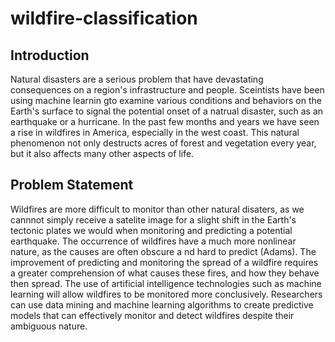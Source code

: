 # wildfire-classification

## Introduction
Natural disasters are a serious problem that have devastating consequences on a region's infrastructure and people. Sceintists have been using machine learnin gto examine various conditions and behaviors on the Earth's surface to signal the potential onset of a natrual disaster, such as an earthquake or a hurricane. In  the past few months and years we have seen a rise in wildfires in America, especially in the west coast. This natural phenomenon not only destructs acres of forest and vegetation every year, but it also affects many other aspects of life.

## Problem Statement
Wildfires are more difficult to monitor than other natural disaters, as we cannnot simply receive a satelite image for a slight shift in the Earth's tectonic plates we would when monitoring and predicting a potential earthquake. The occurrence of wildfires have a much more nonlinear nature, as the causes are often obscure a nd hard to predict (Adams). The improvement of predicting and monitoring the spread of a wildfire requires a greater comprehension of what causes these fires, and how they behave then spread. The use of artificial intelligence technologies such as machine learning will allow wildfires to be monitored more conclusively. Researchers can use data mining and machine learning algorithms to create predictive models that can effectively monitor and detect wildfires despite their ambiguous nature.
